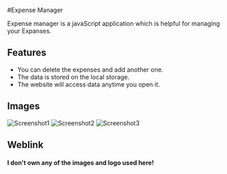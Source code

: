 #Expense Manager

Expense manager is a javaScript application which is helpful for managing your Expanses.

## Features

- You can delete the expenses and add another one.
- The data is stored on the local storage.
- The website will access data anytime you open it.

## Images

![Screenshot1]('./images/ScreenShots/Screenshot1.png')
![Screenshot2]('./images/ScreenShots/Screenshot2.png')
![Screenshot3]('./images/ScreenShots/Screenshot3.png')

## Weblink

#### I don't own any of the images and logo used here!

